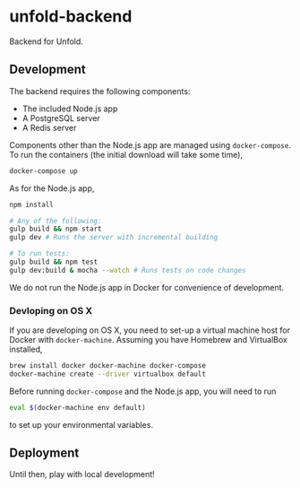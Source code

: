 unfold-backend
==============

Backend for Unfold.

Development
-----------

The backend requires the following components:

-   The included Node.js app
-   A PostgreSQL server
-   A Redis server

Components other than the Node.js app are managed using `docker-compose`. To
run the containers (the initial download will take some time),

```bash
docker-compose up
```

As for the Node.js app,

```bash
npm install

# Any of the following:
gulp build && npm start
gulp dev # Runs the server with incremental building

# To run tests:
gulp build && npm test
gulp dev:build & mocha --watch # Runs tests on code changes
```

We do not run the Node.js app in Docker for convenience of development.

### Devloping on OS X

If you are developing on OS X, you need to set-up a virtual machine host for
Docker with `docker-machine`. Assuming you have Homebrew and VirtualBox
installed,

```bash
brew install docker docker-machine docker-compose
docker-machine create --driver virtualbox default
```

Before running `docker-compose` and the Node.js app, you will need to run

```bash
eval $(docker-machine env default)
```

to set up your environmental variables.

Deployment
----------

Until then, play with local development!
